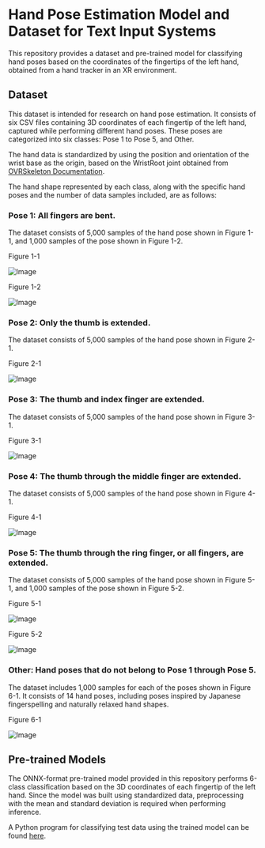 # Hand Pose Estimation Model and Dataset for Text Input Systems
This repository provides a dataset and pre-trained model for classifying hand poses based on the coordinates of the fingertips of the left hand, obtained from a hand tracker in an XR environment.

## Dataset

This dataset is intended for research on hand pose estimation. It consists of six CSV files containing 3D coordinates of each fingertip of the left hand, captured while performing different hand poses. These poses are categorized into six classes: Pose 1 to Pose 5, and Other.

 The hand data is standardized by using the position and orientation of the wrist base as the origin, based on the WristRoot joint obtained from [OVRSkeleton Documentation](https://developers.meta.com/horizon/reference/unity/v69/class_o_v_r_skeleton/).

The hand shape represented by each class, along with the specific hand poses and the number of data samples included, are as follows:

### Pose 1: All fingers are bent.

The dataset consists of 5,000 samples of the hand pose shown in Figure 1-1, and 1,000 samples of the pose shown in Figure 1-2.

Figure 1-1

![Image](https://github.com/user-attachments/assets/56f22372-4763-4b1f-8771-6e221506cab1)

Figure 1-2

![Image](https://github.com/user-attachments/assets/8b123756-dd41-492d-adb0-5d6eb6c32a15)

### Pose 2: Only the thumb is extended.

The dataset consists of 5,000 samples of the hand pose shown in Figure 2-1.

Figure 2-1

![Image](https://github.com/user-attachments/assets/4bacd6df-3586-48d1-b8f5-8eb86f38df01)

### Pose 3: The thumb and index finger are extended.

The dataset consists of 5,000 samples of the hand pose shown in Figure 3-1.

Figure 3-1

![Image](https://github.com/user-attachments/assets/bc4b4368-e1d7-42e3-9ef5-0d79421b85d1)

### Pose 4: The thumb through the middle finger are extended.

The dataset consists of 5,000 samples of the hand pose shown in Figure 4-1.

Figure 4-1

![Image](https://github.com/user-attachments/assets/1e924ca3-b629-4eb6-884c-c7545e2b6ae2)

### Pose 5: The thumb through the ring finger, or all fingers, are extended.

The dataset consists of 5,000 samples of the hand pose shown in Figure 5-1, and 1,000 samples of the pose shown in Figure 5-2.

Figure 5-1

![Image](https://github.com/user-attachments/assets/0715a37f-0df3-4926-861d-fb3b4e05d898)

Figure 5-2

![Image](https://github.com/user-attachments/assets/23bccc16-9b36-4a1f-9ba7-9a888edf4f1d)

### Other: Hand poses that do not belong to Pose 1 through Pose 5.

The dataset includes 1,000 samples for each of the poses shown in Figure 6-1.
It consists of 14 hand poses, including poses inspired by Japanese fingerspelling and naturally relaxed hand shapes.

Figure 6-1

![Image](https://github.com/user-attachments/assets/1095a313-ef3e-4ba0-8b76-116b6c1df731)

## Pre-trained Models

The ONNX-format pre-trained model provided in this repository performs 6-class classification based on the 3D coordinates of each fingertip of the left hand. Since the model was built using standardized data, preprocessing with the mean and standard deviation is required when performing inference.

A Python program for classifying test data using the trained model can be found [here](classification_test.py).
